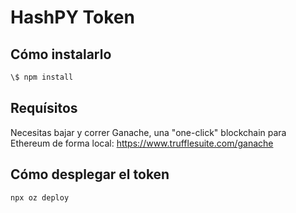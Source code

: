 # HashPY Token

## Cómo instalarlo

```bash
\$ npm install
```

## Requísitos

Necesitas bajar y correr Ganache, una "one-click" blockchain para Ethereum de forma local: https://www.trufflesuite.com/ganache

## Cómo desplegar el token

```bash
npx oz deploy
```